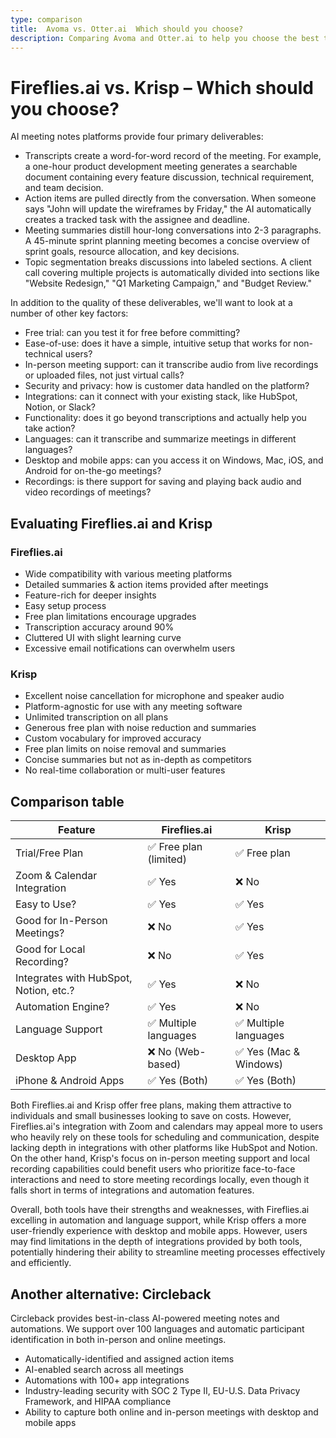 ```yaml
---
type: comparison
title:  Avoma vs. Otter.ai  Which should you choose?
description: Comparing Avoma and Otter.ai to help you choose the best transcription tool. Explore features, pricing, and an alternative option, Circleback.
---
```


# Fireflies.ai vs. Krisp – Which should you choose?  
AI meeting notes platforms provide four primary deliverables:  
  
* Transcripts create a word-for-word record of the meeting. For example, a one-hour product development meeting generates a searchable document containing every feature discussion, technical requirement, and team decision.  
* Action items are pulled directly from the conversation. When someone says "John will update the wireframes by Friday," the AI automatically creates a tracked task with the assignee and deadline.  
* Meeting summaries distill hour-long conversations into 2-3 paragraphs. A 45-minute sprint planning meeting becomes a concise overview of sprint goals, resource allocation, and key decisions.  
* Topic segmentation breaks discussions into labeled sections. A client call covering multiple projects is automatically divided into sections like "Website Redesign," "Q1 Marketing Campaign," and "Budget Review."  
  
In addition to the quality of these deliverables, we'll want to look at a number of other key factors:  
  
* Free trial: can you test it for free before committing?  
* Ease-of-use: does it have a simple, intuitive setup that works for non-technical users?  
* In-person meeting support: can it transcribe audio from live recordings or uploaded files, not just virtual calls?  
* Security and privacy: how is customer data handled on the platform?  
* Integrations: can it connect with your existing stack, like HubSpot, Notion, or Slack?  
* Functionality: does it go beyond transcriptions and actually help you take action?  
* Languages: can it transcribe and summarize meetings in different languages?  
* Desktop and mobile apps: can you access it on Windows, Mac, iOS, and Android for on-the-go meetings?  
* Recordings: is there support for saving and playing back audio and video recordings of meetings?    
## Evaluating Fireflies.ai and Krisp  
### Fireflies.ai
- Wide compatibility with various meeting platforms
- Detailed summaries & action items provided after meetings
- Feature-rich for deeper insights
- Easy setup process
- Free plan limitations encourage upgrades
- Transcription accuracy around 90%
- Cluttered UI with slight learning curve
- Excessive email notifications can overwhelm users

### Krisp
- Excellent noise cancellation for microphone and speaker audio
- Platform-agnostic for use with any meeting software
- Unlimited transcription on all plans
- Generous free plan with noise reduction and summaries
- Custom vocabulary for improved accuracy
- Free plan limits on noise removal and summaries
- Concise summaries but not as in-depth as competitors
- No real-time collaboration or multi-user features  
## Comparison table    
| Feature                           | Fireflies.ai               | Krisp                      |
|-----------------------------------|----------------------------|----------------------------|
| Trial/Free Plan                   | ✅ Free plan (limited)     | ✅ Free plan               |
| Zoom & Calendar Integration       | ✅ Yes                     | ❌ No                      |
| Easy to Use?                      | ✅ Yes                     | ✅ Yes                     |
| Good for In-Person Meetings?      | ❌ No                      | ✅ Yes                     |
| Good for Local Recording?         | ❌ No                      | ✅ Yes                     |
| Integrates with HubSpot, Notion, etc.? | ✅ Yes                | ❌ No                      |
| Automation Engine?                | ✅ Yes                     | ❌ No                      |
| Language Support                  | ✅ Multiple languages      | ✅ Multiple languages      |
| Desktop App                       | ❌ No (Web-based)          | ✅ Yes (Mac & Windows)     |
| iPhone & Android Apps             | ✅ Yes (Both)              | ✅ Yes (Both)              |  
Both Fireflies.ai and Krisp offer free plans, making them attractive to individuals and small businesses looking to save on costs. However, Fireflies.ai's integration with Zoom and calendars may appeal more to users who heavily rely on these tools for scheduling and communication, despite lacking depth in integrations with other platforms like HubSpot and Notion. On the other hand, Krisp's focus on in-person meeting support and local recording capabilities could benefit users who prioritize face-to-face interactions and need to store meeting recordings locally, even though it falls short in terms of integrations and automation features.

Overall, both tools have their strengths and weaknesses, with Fireflies.ai excelling in automation and language support, while Krisp offers a more user-friendly experience with desktop and mobile apps. However, users may find limitations in the depth of integrations provided by both tools, potentially hindering their ability to streamline meeting processes effectively and efficiently.  
## Another alternative: Circleback  
Circleback provides best-in-class AI-powered meeting notes and automations. We support over 100 languages and automatic participant identification in both in-person and online meetings.  
  
* Automatically-identified and assigned action items  
* AI-enabled search across all meetings  
* Automations with 100+ app integrations  
* Industry-leading security with SOC 2 Type II, EU-U.S. Data Privacy Framework, and HIPAA compliance  
* Ability to capture both online and in-person meetings with desktop and mobile apps  